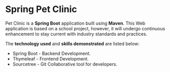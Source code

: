 # Spring Pet Clinic

Pet Clinic is a **Spring Boot** application built using **Maven**. This Web application is based on a school project, however, it will undergo continuous enhancement to stay current with industry standards and practices.

The **technology used** and **skills demonstrated** are listed below:

* Spring Boot - Backend Development.
* Thymeleaf - Frontend Development.
* Sourcetree - Git Collaborative tool for developers.


